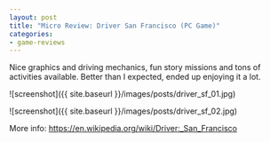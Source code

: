 ```yaml
---
layout: post
title: "Micro Review: Driver San Francisco (PC Game)"
categories:
- game-reviews
---
```



Nice graphics and driving mechanics, fun story missions and tons of activities available. Better than I expected, ended up enjoying it a lot.


![screenshot]({{ site.baseurl }}/images/posts/driver_sf_01.jpg)

![screenshot]({{ site.baseurl }}/images/posts/driver_sf_02.jpg)


<p>More info: <a href="https://en.wikipedia.org/wiki/Driver:_San_Francisco">https://en.wikipedia.org/wiki/Driver:_San_Francisco</a><p>

